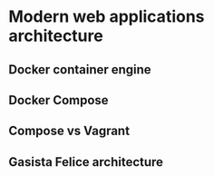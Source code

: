 # Modern web applications architecture

## Docker container engine

## Docker Compose

## Compose vs Vagrant

## Gasista Felice architecture

